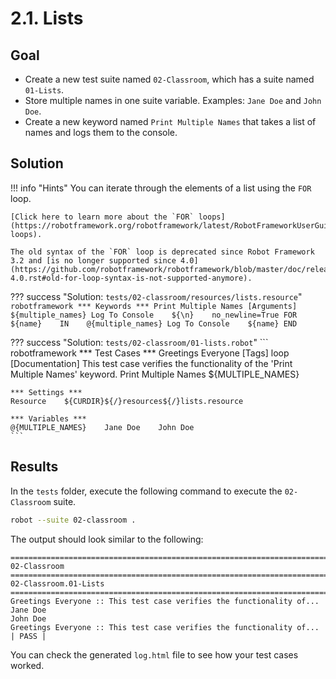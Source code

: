 # 2.1. Lists

## Goal

* Create a new test suite named `02-Classroom`, which has a suite named `01-Lists`.
* Store multiple names in one suite variable. Examples: `Jane Doe` and `John Doe`.
* Create a new keyword named `Print Multiple Names` that takes a list of names and logs them to the console.

## Solution

!!! info "Hints"
    You can iterate through the elements of a list using the `FOR` loop.

    [Click here to learn more about the `FOR` loops](https://robotframework.org/robotframework/latest/RobotFrameworkUserGuide.html#for-loops).

    The old syntax of the `FOR` loop is deprecated since Robot Framework 3.2 and [is no longer supported since 4.0](https://github.com/robotframework/robotframework/blob/master/doc/releasenotes/rf-4.0.rst#old-for-loop-syntax-is-not-supported-anymore).

??? success "Solution: `tests/02-classroom/resources/lists.resource`"
    ``` robotframework
    *** Keywords ***
    Print Multiple Names
        [Arguments]    ${multiple_names}
        Log To Console    ${\n}    no_newline=True
        FOR    ${name}    IN    @{multiple_names}
            Log To Console    ${name}
        END
    ```

??? success "Solution: `tests/02-classroom/01-lists.robot`"
    ``` robotframework
    *** Test Cases ***
    Greetings Everyone
        [Tags]    loop
        [Documentation]    This test case verifies the functionality of the 'Print Multiple Names' keyword.
        Print Multiple Names    ${MULTIPLE_NAMES}

    *** Settings ***
    Resource    ${CURDIR}${/}resources${/}lists.resource

    *** Variables ***
    @{MULTIPLE_NAMES}    Jane Doe    John Doe
    ```

## Results

In the `tests` folder, execute the following command to execute the `02-Classroom` suite.

``` bash
robot --suite 02-classroom .
```

The output should look similar to the following:

    ==============================================================================
    02-Classroom                                                                  
    ==============================================================================
    02-Classroom.01-Lists                                                         
    ==============================================================================
    Greetings Everyone :: This test case verifies the functionality of... 
    Jane Doe
    John Doe
    Greetings Everyone :: This test case verifies the functionality of... | PASS |

You can check the generated `log.html` file to see how your test cases worked.
